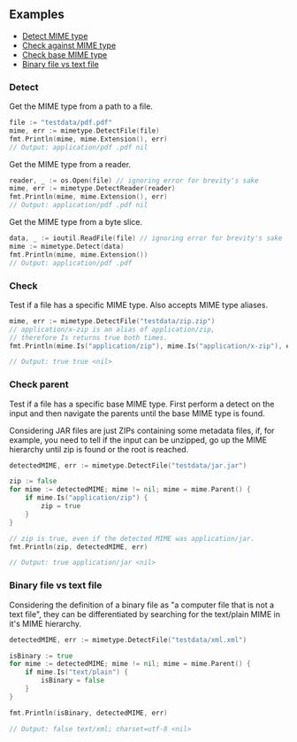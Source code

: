 ## Examples
 - [Detect MIME type](#detect)
 - [Check against MIME type](#check)
 - [Check base MIME type](#check-parent)
 - [Binary file vs text file](#binary-file-vs-text-file)

### Detect
Get the MIME type from a path to a file.
```go
file := "testdata/pdf.pdf"
mime, err := mimetype.DetectFile(file)
fmt.Println(mime, mime.Extension(), err)
// Output: application/pdf .pdf nil
```
Get the MIME type from a reader.
```go
reader, _ := os.Open(file) // ignoring error for brevity's sake
mime, err := mimetype.DetectReader(reader)
fmt.Println(mime, mime.Extension(), err)
// Output: application/pdf .pdf nil
```

Get the MIME type from a byte slice.
```go
data, _ := ioutil.ReadFile(file) // ignoring error for brevity's sake
mime := mimetype.Detect(data)
fmt.Println(mime, mime.Extension())
// Output: application/pdf .pdf
```

### Check
Test if a file has a specific MIME type. Also accepts MIME type aliases.
```go
mime, err := mimetype.DetectFile("testdata/zip.zip")
// application/x-zip is an alias of application/zip,
// therefore Is returns true both times.
fmt.Println(mime.Is("application/zip"), mime.Is("application/x-zip"), err)

// Output: true true <nil>
```

### Check parent
Test if a file has a specific base MIME type. First perform a detect on the
input and then navigate the parents until the base MIME type is found.

Considering JAR files are just ZIPs containing some metadata files,
if, for example, you need to tell if the input can be unzipped, go up the
MIME hierarchy until zip is found or the root is reached.
```go
detectedMIME, err := mimetype.DetectFile("testdata/jar.jar")

zip := false
for mime := detectedMIME; mime != nil; mime = mime.Parent() {
    if mime.Is("application/zip") {
        zip = true
    }
}

// zip is true, even if the detected MIME was application/jar.
fmt.Println(zip, detectedMIME, err)

// Output: true application/jar <nil>
```

### Binary file vs text file
Considering the definition of a binary file as "a computer file that is not
a text file", they can be differentiated by searching for the text/plain MIME
in it's MIME hierarchy.
```go
detectedMIME, err := mimetype.DetectFile("testdata/xml.xml")

isBinary := true
for mime := detectedMIME; mime != nil; mime = mime.Parent() {
    if mime.Is("text/plain") {
        isBinary = false
    }
}

fmt.Println(isBinary, detectedMIME, err)

// Output: false text/xml; charset=utf-8 <nil>
```
